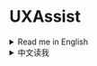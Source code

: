 # UXAssist

<details>
<summary>Read me in English</summary>

***Some functions and patches for better user experience***

## Usage

* Press `` Alt+`(BackQuote) `` to call up the config panel. You can change the shortcut on the panel.
* There are also buttons on title screen and planet minimap area to call up the config panel.
* Patches:
  * Strict hotkey dectection for build menu, thus building hotkeys(0~9, F1~F10, X, U) are not triggered while holding Ctrl/Alt/Shift.
  * Fix a bug that warning popup on `Veins Utilization` upgraded to level 8000+
  * Sort blueprint structures before saving, to reduce generated blueprint data size a little
  * Increase maximum count of Metadata Instantiations to 20000 (from 2000)
  * Increase capacity of player order queue to 128 (from 16)
  * Enable `Hide UI` function(`F11` by default) while on Star Map view
  * Append mod profile name to game window title, if using mod managers (`Thunderstore Mod Manager` or `r2modman`).
* Features:
  * General
    * Enable game window resize
    * Remember window position and size on last exit
    * Convert Peace-Mode saves to Combat-Mode on loading
    * Mod manager profile based save folder
      * Save files are stored in `Save\<ProfileName>` folder.
      * Will use original save location if matching default profile name.
    * Mod manager profile based option
      * Option file is stored as `Options\<ProfileName>.xml`.
    * Logical Frame Rate
      * This will change game running speed, down to 0.1x slower and up to 10x faster.
      * A pair of shortcut keys (`-` and `+`) to change the logical frame rate by -0.5x and +0.5x.
      * Note:
        * High logical frame rate is not guaranteed to be stable, especially when factories are under heavy load.
        * This will not affect some game animations.
        * When set game speed in mod `Auxilaryfunction`, this feature will be disabled.
        * When mod `BulletTime` is installed, this feature will be hidden, but patch `BulletTime`'s speed control, to make its maximum speed 10x.
    * Set process priority
    * Increase maximum count of Metadata Instantiations to 20000 (from 2000)
    * Increase capacity of player order queue to 128 (from 16)
    * Starmap view:
      * Add a star name filter, you can filter displayed star names by ores or planet types now.
      * Add a dropdown box to show all stars' distance and/or planet count.
  * Factory
    * Sunlight at night
    * Remove some build conditions
    * Remove build count and range limit
    * Larger area for upgrade and dismantle(30x30 at max)
    * Larger area for terraform(30x30 at max)
    * Off-grid building and stepped rotation
    * Cut conveyor belt
      * Press shortcut key to cut conveyor belt under cursor.
      * The default shortcut key is Alt+X, you can set it in system options panel.
    * Treat stack items as single in monitor components
    * Quick build and dismantle stacking labs/storages/tanks
    * Fast fill in to and take out from tanks
      * You can set multiplier for tanks' operation speed
      * This affects manually fill in to and/or take out from tanks, as well as transfer from upper to lower level.
    * Protect veins from exhaustion
      * By default, the vein amount is protected at 100, and oil speed is protected at 1.0/s, you can set them yourself in config file.
      * When reach the protection value, veins/oils steeps will not be mined/extracted any longer.
      * Close this function to resume mining and pumping, usually when you have enough level on `Veins Utilization`
    * Do not render factory entities (except belts and sorters)
      * This also makes players click though factory entities but belts and sorters
    * Drag building power poles in maximum connection range
    * Dismantle blueprint selected buildings
      * Press shortcut key in blueprint copy mode to dismantle selected buildings.
      * The default shortcut key is Ctrl+X, you can set it in system options panel.
    * Re-intialize planet (without reseting veins)
    * Quick dismantle all buildings (without drops)
    * Quick build Orbital Collectors
    * Belt signals for buy out dark fog items automatically
      * 6 belt signals are added to the signal panel, which can be used to buy out dark fog items automatically.
      * Generated items are stacked in 4 items.
      * Exchange ratio is following the original game design, aka:
        * 1 Metaverse = 20 Dark Fog Matrices
        * 1 Metaverse = 60 Engery Shards
        * 1 Metaverse = 30 Silicon-based Neurons
        * 1 Metaverse = 30 Negentropy Singularities
        * 1 Metaverse = 30 Matter Recombinators
        * 1 Metaverse = 10 Core Elements
    * Tweak building buffer
      * Factory recipe buffer formula: take the larger value between `Assembler buffer time multiplier(in seconds) * items needed per second` and `Assembler buffer minimum multiplier * items needed per recipe`
        * `Assembler buffer time multiplier(in seconds)`: Range 2-10, default is 4 (same as game)
        * `Assembler buffer minimum multiplier`: Range 2-10, default is 2 (same as game)
      * Matrix Lab assembly mode formula: Default buffer is `Buffer count for assembling in labs`, when using Self-evolution Lab, if recipe's original production time is not greater than 9 seconds, add `Extra buffer count for Self-evolution Labs` * (`Lab speed` - 1)
        * `Buffer count for assembling in labs`: Range 2-20, default is 6 (same as game)
        * `Extra buffer count for Self-evolution Labs`: Range 1-10, default is 3 (same as game)
      * `Buffer count for researching in labs`: Range 2-20, default is 10 (same as game)
      * `Ray Receiver Graviton Lens buffer count`: Range 1-20, default is 1 (game default is 20)
      * `Ejector Solar Sails buffer count`: Range 5-400 (step by 5), default is 20 (same as game)
      * `Silo Rockets buffer count`: Range 1-20, default is 20 (same as game)
  * Logistics
    * Enhanced control for logistic storage capacities
      * Logistic storage capacities are not scaled on upgrading `Logistics Carrier Capacity`, if they are not set to maximum capacity or already greater than maximum capacity.
      * You can use arrow keys to adjust logistic storage capacities gracefully.
    * Logistics Control Panel Improvement
      * Auto apply filter with item under mouse cursor while opening the panel
      * Quick-set item filter while right-clicking item icons in storage list on the panel
    * Allow overflow for Logistic Stations and Advanced Mining Machines
      * Allow overflow when trying to insert in-hand items
      * Allow `Enhanced control for logistic storage capacities` to exceed tech capacity limits
      * Remove logistic strorage capacity limit check on loading game
    * Real-time logistic stations info panel
    * Auto-config logistic stations
      * Auto-config buildings include: Logistics Distributor, PLS, ILS, Advanced Mining Machine
  * Player/Mecha
    * Unlimited interactive range
    * Enable player actions in globe view
    * Hide tips for soil piles changes
    * Enhanced count control for hand-make
    * Shortcut keys for showing stars' name
      * Add a shortcut key to always show all star names in starmap when holding, default is `Alt`
      * Add a shortcut key to toggle between three star name display states in starmap: `Original state`, `Show all names`, `Hide all names`, default is `Tab`, will restore to original state when closing starmap
    * Auto navigation on sailings
      * It keeps Icarus on course to the target planet
      * It will try to bypass any obstacles(planets, stars or dark-fog hives) on the way
      * Furthermore, you can set a shortcut key in the system options window, which is used to toggle `Auto-cruise` that enables flying to targeted planets fully automatically.
        * Auto-cruise will start when you select a planet as target
        * It will use warper to fly to the target planet if the planet is too far away, the range can be configured.
        * It will speed down when approaching the target planet, to avoid overshooting
  * Dyson Sphere
    * Stop ejectors when available nodes are all filled up
    * Construct only structure points but frames
    * Re-initialize Dyson Spheres
    * Quick dismantle Dyson Shells
    * Dyson Sphere "Auto Fast Build" speed multiplier
      * Note: this only applies to `Dyson Sphere "Auto Fast Build"` in sandbox mode
  * Tech
    * Restore upgrades of `Sorter Cargo Stacking` on panel
    * Set `Sorter Cargo Stacking` to unresearched state
    * Buy out techs with their prerequisites
      * This enables batch buying out techs with their prerequisites. Buy-out button is shown for all locked techs/upgrads.
  * Combat
    * Open Dark Fog Communicator anywhere

## Notes

* Please upgrade `BepInEx` 5.4.21 or later if using with [BlueprintTweaks](https://dsp.thunderstore.io/package/kremnev8/BlueprintTweaks/) to avoid possible conflicts.
  * You can download [BepInEx here](https://github.com/bepinex/bepinex/releases/latest)(choose x64 edition).
  * If using with r2modman, you can upgrade `BepInEx` by clicking `Settings` -> `Browse profile folder`, then extract downloaded zip to the folder and overwrite existing files.

## CREDITS

* [Dyson Sphere Program](https://store.steampowered.com/app/1366540): The great game
* [Multifunction_mod](https://github.com/blacksnipebiu/Multifunction_mod): Some cheat functions
* [LSTM](https://github.com/hetima/DSP_LSTM) & [PlanetFinder](https://github.com/hetima/DSP_PlanetFinder): UI implementations
* [OffGridConstruction](https://github.com/Velociraptor115-DSPModding/OffGridConstruction): Off-grid building & stepped rotation implementations
* [CruiseAssist](https://dsp.thunderstore.io/package/tanu/CruiseAssist/) and its extension [AutoPilot](https://dsp.thunderstore.io/package/tanu/AutoPilot/): `Auto navigation on sailings` and `Auto-cruise` implementations

</details>

<details>
<summary>中文读我</summary>

***一些提升用户体验的功能和补丁***

## Bug反馈

* QQ群：372754090

## 使用说明

* 按 `` Alt+`(反引号) `` 键呼出主面板，可以在面板上修改快捷键。
* 标题界面和行星小地图旁也有按钮呼出主面板。
* 补丁：
  * 更严格的建造菜单热键检测，因此在按住Ctrl/Alt/Shift时不再会触发建造热键(0~9, F1~F10, X, U)
  * 修复了`矿物利用`升级到8000级以上时弹出警告的bug
  * 保存蓝图前对建筑进行排序，以减少生成的蓝图数据大小
  * 将元数据提取的最大数量增加到20000(原来为2000)
  * 将玩家指令队列的容量增加到128(原来为16)
  * 在星图视图中启用`隐藏UI`功能(默认按键为`F11`)
  * 如果使用mod管理器(`Thunderstore Mod Manager`或`r2modman`)启动游戏，在游戏窗口标题中追加mod配置档案名
* 功能：
  * 通用
    * 可调整游戏窗口大小(可最大化和拖动边框)
    * 记住上次退出时的窗口位置和大小
    * 在加载和平模式存档时将其转换为战斗模式
    * 基于mod管理器配置档案名的存档文件夹
      * 存档文件会存储在`Save\<ProfileName>`文件夹中
      * 如果匹配默认配置档案名则使用原始存档位置
    * 基于mod管理器配置档案名的选项文件
      * 选项文件存储为`Options\<ProfileName>.xml`
    * 逻辑帧倍率
      * 这将改变游戏运行速度，最慢0.1倍，最快10倍
      * 设置了一对快捷键(`-`和`+`)，可以-/+0.5倍改变逻辑帧倍率
      * 注意：
        * 高逻辑帧倍率不能保证稳定性，特别是在工厂负载较重时
        * 这不会影响一些游戏动画
        * 当在`Auxilaryfunction`mod中设置游戏速度时，此功能将被禁用
        * 当安装了`BulletTime`mod时，此功能将被隐藏，但会对`BulletTime`的速度控制打补丁，使其最大速度变为10倍
    * 设置进程优先级
    * 将元数据提取的最大数量增加到20000(原来为2000)
    * 将玩家指令队列的容量增加到128(原来为16)
    * 星图：
      * 添加星系名过滤器，现在可以按矿物或行星类型过滤显示的星系名
      * 添加了一个下拉框用以切换显示所有星系的距离和/或行星数量
  * 工厂
    * 夜间日光灯
    * 移除部分不影响游戏逻辑的建造条件
    * 范围升级和拆除的最大区域扩大(最大30x30)
    * 范围铺设地基的最大区域扩大(最大30x30)
    * 脱离网格建造以及小角度旋转
    * 切割传送带
      * 按快捷键切割光标位置的传送带
      * 默认快捷键是Alt+X，可以在系统选项面板中设置
    * 在流速计中将堆叠物品视为单个物品
    * 快速建造和拆除堆叠研究站/储物仓/储液罐
    * 储液罐快速注入和抽取液体
      * 你可以设置储液罐操作速度的倍率
      * 影响手动注入和抽取，以及从储液罐上层传输到下层的速度
    * 保护矿脉不会耗尽
      * 默认矿脉数量保护在100，采油速保护在1.0/s，你可以在配置文件中自行设置。
      * 当达到保护值时，矿脉和油井将不再被开采。
      * 关闭此功能以恢复开采，一般是当你在`矿物利用`上有足够的等级时。
    * 不渲染工厂建筑实体(除了传送带和分拣器)
      * 这也使玩家可以点穿工厂实体直接点到传送带和分拣器
    * 拖动建造电线杆时自动使用最大连接距离间隔
    * 拆除蓝图选中的建筑
      * 在蓝图复制模式下按快捷键拆除选中的建筑
      * 默认快捷键是Ctrl+X，可以在系统选项面板中设置
    * 初始化本行星（不重置矿脉）
    * 快速拆除所有建筑（不掉落）
    * 快速建造轨道采集器
    * 用于自动购买黑雾物品的传送带信号
      * 在信号面板上添加了6个传送带信号，可以用于自动购买黑雾道具。
      * 生成的物品堆叠数为4。
      * 兑换比率遵循原始游戏设计，即：
        * 1个元宇宙 = 20个黑雾矩阵
        * 1个元宇宙 = 60个能量碎片
        * 1个元宇宙 = 30个硅基神经元
        * 1个元宇宙 = 30个负熵奇点
        * 1个元宇宙 = 30个物质重组器
        * 1个元宇宙 = 10个核心素
    * 调整建筑输入缓冲
      * 工厂配方计算公式，在`工厂配方缓冲时间倍率秒数x每秒需要的原料数量`和`工厂配方缓冲最小倍率x每生产一次配方需要的原料数量`中取更大的那个值
        * `工厂配方缓冲时间倍率(秒)`：范围2-10，默认为4(同游戏)
        * `工厂配方缓冲最小倍率`：范围2-10，默认为2(同游戏)
      * 研究站矩阵合成模式计算公式，默认缓存`研究站矩阵合成模式缓存数量`个，当使用自演化研究站时，如果配方的原始生产时间不大于9秒，则增加`自演化研究站矩阵额外缓冲数量`*(`研究站速度倍率`-1)
        * `研究站矩阵合成模式缓存数量`：范围2-20，默认为6(同游戏)
        * `自演化研究站矩阵额外缓冲数量`：范围1-10，默认为3(同游戏)
      * `研究站科研模式缓存数量`：范围2-20，默认为10(同游戏)
      * `射线接收器透镜缓冲数量`：范围1-20，默认为1(游戏默认为20)
      * `弹射太阳帆缓冲区数量`：范围5-400（步进值为5），默认值为20（与游戏相同）
      * `发射井火箭缓冲区数量`：范围1-20，默认值为20（与游戏相同）
  * 物流
    * 物流塔存储数量限制控制改进
      * 当升级`运输机舱扩容`时，不会对各种物流塔的存储限制按比例提升，除非设置为最大允许容量或者已经超过升级后的最大容量。
      * 你可以使用方向键微调物流塔存储限制
    * 物流控制面板改进
      * 打开面板时自动将鼠标指向物品设为筛选条件
      * 在控制面板物流塔列表中右键点击物品图标快速设置为筛选条件
    * 允许物流塔和大型采矿机物品溢出
      * 当尝试塞入手中物品时允许溢出
      * 允许`物流塔存储数量限制控制改进`超过科技容量限制
      * 在加载游戏时移除物流塔容量限制检查
    * 物流运输站实时信息面板
      * 注意：如果你启用了`Auxilaryfunction`中的`展示物流站信息`，此功能将被隐藏
    * 自动配置物流站
      * 自动配置的建筑包括：物流配送器、行星物流站、星际物流站、高级采矿机
  * 玩家/机甲
    * 无限交互距离
    * 移除建造数量和范围限制
    * 在行星视图中允许玩家操作
    * 隐藏沙土数量变动的提示
    * 手动制造物品的数量控制改进
    * 启用显示所有星系名称的快捷键
      * 新增一个快捷键，按住后始终在星图显示所有星系名称，默认为`Alt`
      * 新增一个快捷键，在星图视图切换三种星系名称显示状态：`原始显示状态`，`显示所有名称`，`隐藏所有名称`，默认为`Tab`，关闭星图时会恢复到原始状态
    * 航行时自动导航
      * 它会保持伊卡洛斯飞向目标星球
      * 它会尝试绕过途中的任何障碍物(行星、恒星或黑雾巢穴)
      * 此外，可以在系统选项窗口中设置快捷键，用于切换`自动巡航`，实现完全自动化的飞行至目标星球。
        * 当你选择目标星球后，自动巡航就会开始
        * 如果目标星球距离过远会自动使用曲速(超过5AU)，你可以在面板上更改这个值。
        * 它会在接近目标星球时减速，以避免发生越过目标的情况
  * 戴森球
    * 可用节点全部造完时停止弹射
    * 只建造节点不建造框架
    * 初始化戴森球
    * 快速拆除戴森壳
    * 戴森球自动快速建造速度倍率
      * 注意：这仅适用于沙盒模式下的`戴森球自动快速建造`功能
  * 科研
    * 在升级面板上恢复`分拣器货物堆叠`的升级
    * 将`分拣器货物堆叠`设为未研究状态
    * 买断科技也同时买断所有前置科技
      * 这使得可以批量买断科技及其所有前置科技。所有未解锁的科技/升级都会显示买断按钮。
  * 战斗
    * 在任意位置打开黑雾通讯器

## 注意事项

* 如果和[BlueprintTweaks](https://dsp.thunderstore.io/package/kremnev8/BlueprintTweaks/)一起使用，请升级`BepInEx`到5.4.21或更高版本，以避免可能的冲突。
  * 你可以在[这里](https://github.com/bepinex/bepinex/releases/latest)（选择x64版本）下载`BepInEx`。
  * 如果使用r2modman，你可以点击`Settings` -> `Browse profile folder`，然后将下载的zip解压到该文件夹并覆盖现有文件。

## 鸣谢

* [戴森球计划](https://store.steampowered.com/app/1366540): 伟大的游戏
* [BepInEx](https://bepinex.dev/): 基础模组框架
* [LSTM](https://github.com/hetima/DSP_LSTM) & [PlanetFinder](https://github.com/hetima/DSP_PlanetFinder): UI实现
* [OffGridConstruction](https://github.com/Velociraptor115-DSPModding/OffGridConstruction): 脱离网格建造以及小角度旋转的实现
* [CruiseAssist](https://dsp.thunderstore.io/package/tanu/CruiseAssist/)及其扩展[AutoPilot](https://dsp.thunderstore.io/package/tanu/AutoPilot/): `航行时自动导航`和`自动巡航`的实现

</details>
